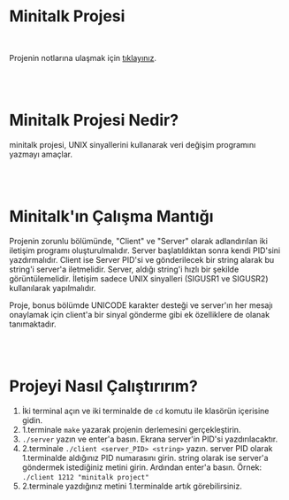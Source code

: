 # Minitalk Projesi
<br>

Projenin notlarına ulaşmak için [tıklayınız](https://github.com/nisaunnu/42_School_Curses/blob/minitalk/notes.md).

<br></br>

# Minitalk Projesi Nedir?
minitalk projesi, UNIX sinyallerini kullanarak veri değişim programını yazmayı amaçlar.

<br></br>

# Minitalk'ın Çalışma Mantığı
Projenin zorunlu bölümünde, "Client" ve "Server" olarak adlandırılan iki iletişim programı oluşturulmalıdır. Server başlatıldıktan sonra kendi PID'sini yazdırmalıdır. Client ise Server PID'si ve gönderilecek bir string alarak bu string'i server'a iletmelidir. Server, aldığı string'i hızlı bir şekilde görüntülemelidir. İletişim sadece UNIX sinyalleri (SIGUSR1 ve SIGUSR2) kullanılarak yapılmalıdır.

Proje, bonus bölümde UNICODE karakter desteği ve server'ın her mesajı onaylamak için client'a bir sinyal gönderme gibi ek özelliklere de olanak tanımaktadır.

<br></br>

# Projeyi Nasıl Çalıştırırım?
1.  İki terminal açın ve iki terminalde de `cd` komutu ile klasörün içerisine gidin.
2.  1.terminale `make` yazarak projenin derlemesini gerçekleştirin.
3.  `./server` yazın ve enter'a basın. Ekrana server'in PID'si yazdırılacaktır.
4.  2.terminale `./client <server_PID> <string>` yazın. server PID olarak 1.terminalde aldığınız PID numarasını girin. string olarak ise server'a göndermek istediğiniz metini girin. Ardından enter'a basın. Örnek: `./client 1212 "minitalk project"`
5.  2.terminale yazdığınız metini 1.terminalde artık görebilirsiniz.
